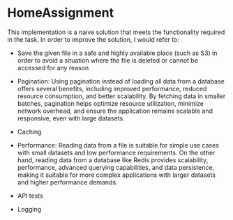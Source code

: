 # HomeAssignment

This implementation is a naive solution that meets the functionality required in the task.
In order to improve the solution, I would refer to: 

- Save the given file in a safe and highly available place (such as S3) in order to avoid a situation where the file is deleted or cannot be accessed for any reason

- Pagination: Using pagination instead of loading all data from a database offers several benefits, including improved performance, reduced resource consumption, and better scalability. By fetching data in smaller batches, pagination helps optimize resource utilization, minimize network overhead, and ensure the application remains scalable and responsive, even with large datasets.
 
 - Caching

 - Performance: Reading data from a file is suitable for simple use cases with small datasets and low performance requirements. On the other hand, reading data from a database like Redis provides scalability, performance, advanced querying capabilities, and data persistence, making it suitable for more complex applications with larger datasets and higher performance demands.

- API tests
- Logging
  
